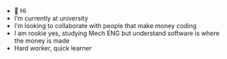 - 👋 Hi
-  I’m currently at university
-  I’m looking to collaborate with people that make money coding
- I am rookie yes, studying Mech ENG but understand software is where the money is made
- Hard worker, quick learner

<!---
DavePlotts/DavePlotts is a ✨ special ✨ repository because its `README.md` (this file) appears on your GitHub profile.
You can click the Preview link to take a look at your changes.
--->
